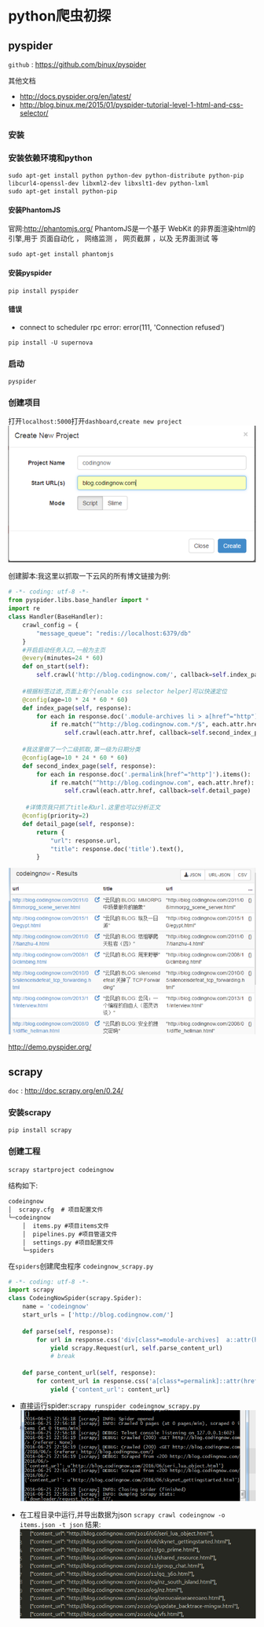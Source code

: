 python爬虫初探
========================

## pyspider
`github` : <https://github.com/binux/pyspider>

其他文档
+ <http://docs.pyspider.org/en/latest/>
+ <http://blog.binux.me/2015/01/pyspider-tutorial-level-1-html-and-css-selector/>

### 安装
### 安装依赖环境和python
```shell
sudo apt-get install python python-dev python-distribute python-pip libcurl4-openssl-dev libxml2-dev libxslt1-dev python-lxml
sudo apt-get install python-pip
```

#### 安装PhantomJS
官网:<http://phantomjs.org/>
PhantomJS是一个基于 WebKit 的非界面渲染html的引擎,用于 页面自动化 ， 网络监测 ， 网页截屏 ，以及 无界面测试 等
```shell
sudo apt-get install phantomjs
```

#### 安装pyspider
```shell
pip install pyspider
```

####  错误
+ connect to scheduler rpc error: error(111, 'Connection refused')
```shell
pip install -U supernova
```


###  启动
```shell
pyspider
```

###  创建项目
打开`localhost:5000`打开`dashboard`,`create new project`
![spider](/_static/spider.png)

创建脚本:我这里以抓取一下云风的所有博文链接为例:
```python
# -*- coding: utf-8 -*-
from pyspider.libs.base_handler import *
import re
class Handler(BaseHandler):
    crawl_config = {
        "message_queue": "redis://localhost:6379/db"
    }
    #开启启动任务入口,一般为主页
    @every(minutes=24 * 60)
    def on_start(self):
        self.crawl('http://blog.codingnow.com/', callback=self.index_page)

    #根据标签过滤,页面上有个[enable css selector helper]可以快速定位
    @config(age=10 * 24 * 60 * 60)
    def index_page(self, response):
        for each in response.doc('.module-archives li > a[href^="http"]').items():
            if re.match("^http://blog.codingnow.com.*/$", each.attr.href):
                self.crawl(each.attr.href, callback=self.second_index_page)

    #我这里做了一个二级抓取,第一级为日期分类
    @config(age=10 * 24 * 60 * 60)
    def second_index_page(self, response):
        for each in response.doc('.permalink[href^="http"]').items():
            if re.match("^http://blog.codingnow.com", each.attr.href):
                self.crawl(each.attr.href, callback=self.detail_page)

     #详情页我只抓了title和url.这里也可以分析正文
    @config(priority=2)
    def detail_page(self, response):
        return {
            "url": response.url,
            "title": response.doc('title').text(),
        }

```
![spider_result.png](/_static/spider_result.png)


<http://demo.pyspider.org/>

## scrapy
`doc` : <http://doc.scrapy.org/en/0.24/>

### 安装scrapy
```shell
pip install scrapy
```



### 创建工程
`scrapy startproject codeingnow`

结构如下:
```shell
codeingnow
│  scrapy.cfg  # 项目配置文件
└─codeingnow
    │  items.py #项目items文件
    │  pipelines.py #项目管道文件
    │  settings.py #项目配置文件
    └─spiders
```
在`spiders`创建爬虫程序 `codeingnow_scrapy.py` 

```py
# -*- coding: utf-8 -*-
import scrapy
class CodeingNowSpider(scrapy.Spider):
    name = 'codeingnow'
    start_urls = ['http://blog.codingnow.com/']

    def parse(self, response):
        for url in response.css('div[class*=module-archives]  a::attr(href)').re('^http://blog.codingnow.com.*/$'):
            yield scrapy.Request(url, self.parse_content_url)
            # break

    def parse_content_url(self, response):
        for content_url in response.css('a[class*=permalink]::attr(href)').extract():
            yield {'content_url': content_url}
```


+ 直接运行spider:`scrapy runspider codeingnow_scrapy.py`
![scrapy.png](/_static/scrapy.png)

+  在工程目录中运行,并导出数据为json
`scrapy crawl codeingnow -o items.json -t json`
结果:
![scrapy.png](/_static/scrapy_json.png)